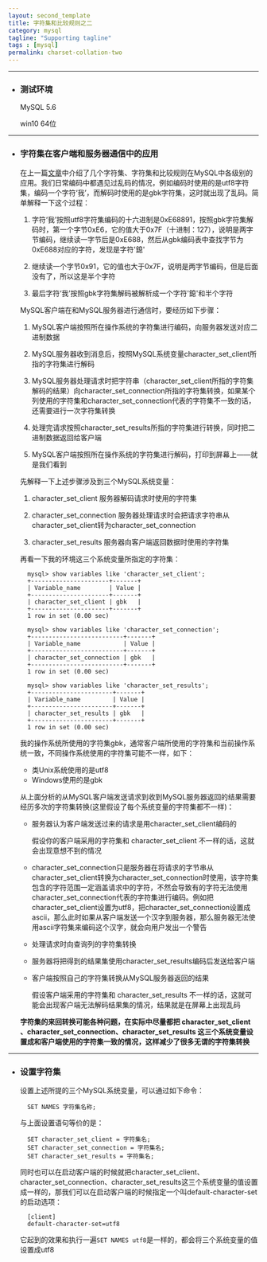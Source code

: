```yaml
---
layout: second_template
title: 字符集和比较规则之二
category: mysql
tagline: "Supporting tagline"
tags : [mysql]
permalink: charset-collation-two
---
```


[one]:/charset-collation-one

***
* ### 测试环境 ###
	
	MySQL 5.6

	win10 64位

***
* ### 字符集在客户端和服务器通信中的应用 ###

	在上一篇[文章][one]中介绍了几个字符集、字符集和比较规则在MySQL中各级别的应用。我们日常编码中都遇见过乱码的情况，例如编码时使用的是utf8字符集，编码一个字符‘我’，而解码时使用的是gbk字符集，这时就出现了乱码。简单解释一下这个过程：

	1. 字符‘我’按照utf8字符集编码的十六进制是0xE68891，按照gbk字符集解码时，第一个字节0xE6，它的值大于0x7F（十进制：127），说明是两字节编码，继续读一字节后是0xE688，然后从gbk编码表中查找字节为0xE688对应的字符，发现是字符'鎴'

	2. 继续读一个字节0x91，它的值也大于0x7F，说明是两字节编码，但是后面没有了，所以这是半个字符

	3. 最后字符‘我’按照gbk字符集解码被解析成一个字符'鎴'和半个字符

	MySQL客户端在和MySQL服务器进行通信时，要经历如下步骤：

	1. MySQL客户端按照所在操作系统的字符集进行编码，向服务器发送对应二进制数据

	2. MySQL服务器收到消息后，按照MySQL系统变量character_set_client所指的字符集进行解码

	3. MySQL服务器处理请求时把字符串（character_set_client所指的字符集解码的结果）向character_set_connection所指的字符集转换，如果某个列使用的字符集和character_set_connection代表的字符集不一致的话，还需要进行一次字符集转换

	4. 处理完请求按照character_set_results所指的字符集进行转换，同时把二进制数据返回给客户端

	5. MySQL客户端按照所在操作系统的字符集进行解码，打印到屏幕上——就是我们看到

	先解释一下上述步骤涉及到三个MySQL系统变量：

	1. character_set_client		服务器解码请求时使用的字符集

	2. character_set_connection 	服务器处理请求时会把请求字符串从character_set_client转为character_set_connection

	3. character_set_results	服务器向客户端返回数据时使用的字符集

	再看一下我的环境这三个系统变量所指定的字符集：

		mysql> show variables like 'character_set_client';
		+----------------------+-------+
		| Variable_name        | Value |
		+----------------------+-------+
		| character_set_client | gbk   |
		+----------------------+-------+
		1 row in set (0.00 sec)

		mysql> show variables like 'character_set_connection';
		+--------------------------+-------+
		| Variable_name            | Value |
		+--------------------------+-------+
		| character_set_connection | gbk   |
		+--------------------------+-------+
		1 row in set (0.00 sec)

		mysql> show variables like 'character_set_results';
		+-----------------------+-------+
		| Variable_name         | Value |
		+-----------------------+-------+
		| character_set_results | gbk   |
		+-----------------------+-------+
		1 row in set (0.00 sec)

	我的操作系统所使用的字符集gbk，通常客户端所使用的字符集和当前操作系统一致，不同操作系统使用的字符集可能不一样，如下：

	- 类Unix系统使用的是utf8
	- Windows使用的是gbk

	从上面分析的从MySQL客户端发送请求到收到MySQL服务器返回的结果需要经历多次的字符集转换(这里假设了每个系统变量的字符集都不一样)：

	- 服务器认为客户端发送过来的请求是用character_set_client编码的

		假设你的客户端采用的字符集和 character_set_client 不一样的话，这就会出现意想不到的情况

	- character_set_connection只是服务器在将请求的字节串从character_set_client转换为character_set_connection时使用，该字符集包含的字符范围一定涵盖请求中的字符，不然会导致有的字符无法使用character_set_connection代表的字符集进行编码。例如把character_set_client设置为utf8，把character_set_connection设置成ascii，那么此时如果从客户端发送一个汉字到服务器，那么服务器无法使用ascii字符集来编码这个汉字，就会向用户发出一个警告

	- 处理请求时向查询列的字符集转换

	- 服务器将把得到的结果集使用character_set_results编码后发送给客户端

	- 客户端按照自己的字符集转换从MySQL服务器返回的结果

		假设客户端采用的字符集和 character_set_results 不一样的话，这就可能会出现客户端无法解码结果集的情况，结果就是在屏幕上出现乱码

	**字符集的来回转换可能各种问题，在实际中尽量都把 character_set_client 、character_set_connection、character_set_results 这三个系统变量设置成和客户端使用的字符集一致的情况，这样减少了很多无谓的字符集转换**

***
* ### 设置字符集 ###

	设置上述所提的三个MySQL系统变量，可以通过如下命令：

		SET NAMES 字符集名称;

	与上面设置语句等价的是：

		SET character_set_client = 字符集名;
		SET character_set_connection = 字符集名;
		SET character_set_results = 字符集名;

	同时也可以在启动客户端的时候就把character_set_client、character_set_connection、character_set_results这三个系统变量的值设置成一样的，那我们可以在启动客户端的时候指定一个叫default-character-set的启动选项：

		[client]
		default-character-set=utf8

	它起到的效果和执行一遍`SET NAMES utf8`是一样的，都会将三个系统变量的值设置成utf8



